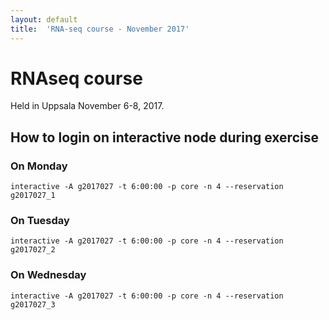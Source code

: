 ```yaml
---
layout: default
title:  'RNA-seq course - November 2017'
---
```

 

# RNAseq course 

Held in Uppsala November 6-8, 2017.

##  How to login on interactive node during exercise

###  On Monday

    interactive -A g2017027 -t 6:00:00 -p core -n 4 --reservation g2017027_1
	
###  On Tuesday

    interactive -A g2017027 -t 6:00:00 -p core -n 4 --reservation g2017027_2
	
###  On Wednesday

    interactive -A g2017027 -t 6:00:00 -p core -n 4 --reservation g2017027_3
	
	